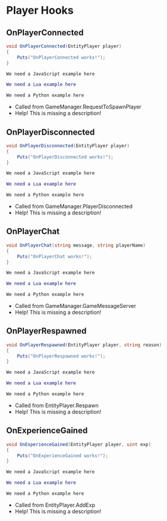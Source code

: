 # Player Hooks

## OnPlayerConnected

``` csharp
void OnPlayerConnected(EntityPlayer player)
{
    Puts("OnPlayerConnected works!");
}
```

``` javascript
We need a JavaScript example here
```

``` lua
We need a Lua example here
```

``` python
We need a Python example here
```

 * Called from GameManager.RequestToSpawnPlayer
 * Help! This is missing a description!

## OnPlayerDisconnected

``` csharp
void OnPlayerDisconnected(EntityPlayer player)
{
    Puts("OnPlayerDisconnected works!");
}
```

``` javascript
We need a JavaScript example here
```

``` lua
We need a Lua example here
```

``` python
We need a Python example here
```

 * Called from GameManager.PlayerDisconnected
 * Help! This is missing a description!

## OnPlayerChat

``` csharp
void OnPlayerChat(string message, string playerName)
{
    Puts("OnPlayerChat works!");
}
```

``` javascript
We need a JavaScript example here
```

``` lua
We need a Lua example here
```

``` python
We need a Python example here
```

 * Called from GameManager.GameMessageServer
 * Help! This is missing a description!

## OnPlayerRespawned

``` csharp
void OnPlayerRespawned(EntityPlayer player, string reason)
{
    Puts("OnPlayerRespawned works!");
}
```

``` javascript
We need a JavaScript example here
```

``` lua
We need a Lua example here
```

``` python
We need a Python example here
```

 * Called from EntityPlayer.Respawn
 * Help! This is missing a description!

## OnExperienceGained

``` csharp
void OnExperienceGained(EntityPlayer player, uint exp)
{
    Puts("OnExperienceGained works!");
}
```

``` javascript
We need a JavaScript example here
```

``` lua
We need a Lua example here
```

``` python
We need a Python example here
```

 * Called from EntityPlayer.AddExp
 * Help! This is missing a description!
